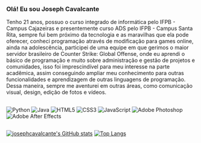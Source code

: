 ### Olá! Eu sou Joseph Cavalcante

Tenho 21 anos, possuo o curso integrado de informática pelo IFPB - Campus Cajazeiras e presentemente curso ADS  pelo IFPB - Campus Santa Rita, sempre fui bem próximo da tecnologia e as maravilhas que ela pode oferecer, conheci programação através de modificação para games online, ainda na adolescência, participei de uma equipe em que gerimos o maior servidor brasileiro de Counter Strike: Global Offense, onde eu aprendi o básico de programação e muito sobre administração e gestão de projetos e comunidades, isso foi imprescindível para meu interesse na parte acadêmica, assim conseguindo ampliar meu conhecimento para outras funcionalidades e aprendizagem de outras linguagens de programação. Dessa maneira, sempre me aventurei em outras áreas, como comunicação visual, design, edição de fotos e vídeos.
  
  ##
 

![Python](https://img.shields.io/badge/python-3670A0?style=for-the-badge&logo=python&logoColor=ffdd54)
![Java](https://img.shields.io/badge/-java-E34A86?style=flat-square&logo=java)
![HTML5](https://img.shields.io/badge/html5-%23E34F26.svg?style=for-the-badge&logo=html5&logoColor=white)
![CSS3](https://img.shields.io/badge/css3-%231572B6.svg?style=for-the-badge&logo=css3&logoColor=white)
![JavaScript](https://img.shields.io/badge/javascript-%23323330.svg?style=for-the-badge&logo=javascript&logoColor=%23F7DF1E)
![Adobe Photoshop](https://img.shields.io/badge/adobe%20photoshop-%2331A8FF.svg?style=for-the-badge&logo=adobe%20photoshop&logoColor=white)
![Adobe After Effects](https://img.shields.io/badge/Adobe%20After%20Effects-9999FF.svg?style=for-the-badge&logo=Adobe%20After%20Effects&logoColor=white)  

  ##
 


[![josephcavalcante's GitHub stats](https://github-readme-stats.vercel.app/api?username=josephcavalcante&theme=nightowl)](https://github.com/josephcavalcante/github-readme-stats)
[![Top Langs](https://github-readme-stats.vercel.app/api/top-langs/?username=josephcavalcante&theme=nightowl)](https://github.com/josephcavalcante/github-readme-stats)
